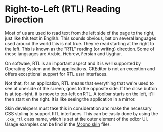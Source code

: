 # Right-to-Left (RTL) Reading Direction

Most of us are used to read text from the left side of the page to the right,
just like this text in English. This sounds obvious, but on several languages
used around the world this is not true. They're read starting at the right to
the left. This is known as the "RTL" reading (or writing) direction.  Some of
these languages are Arabic, Hebrew, Persian and Uyghur.

On software, RTL is an important aspect and it is well supported by Operating
System and their applications. CKEditor is not an exception and offers
exceptional support for RTL user interfaces.

Not that, for an application, RTL means that everything that we're used to see
at one side of the screen, goes to the opposite side. If the close button is at
top-right, it is move to top-left on RTL. A toolbar starts on the left, it'll
then start on the right. It is like seeing the application in a mirror.

Skin developers must take this in consideration and make the necessary CSS
styling to support RTL interfaces. This can be easily done by using the
<code>.cke_rtl</code> class name, which is set at the outer element of the
editor UI. Usage examples can be find in the
[Moono skin](#!/guide/skin_sdk_intro-section-2) files.
